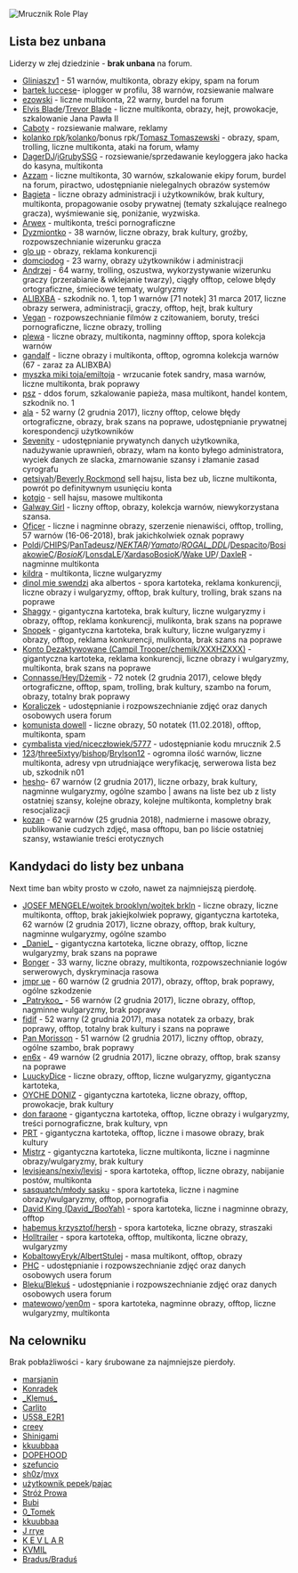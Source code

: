 ![Mrucznik Role Play](https://i.imgur.com/3BFCOVu.png)

## Lista bez unbana
Liderzy w złej dziedzinie - **brak unbana** na forum.
* [Gliniaszv1](https://mrucznik-rp.pl/user/3703-gliniaszv1/) - 51 warnów, multikonta, obrazy ekipy, spam na forum
* [bartek luccese](https://mrucznik-rp.pl/user/347-bartek-luccese/)- iplogger w profilu, 38 warnów, rozsiewanie malware
* [ezowski](https://mrucznik-rp.pl/user/3460-czarnuch-ezo/) - liczne multikonta, 22 warny, burdel na forum
* [Elvis Blade](https://mrucznik-rp.pl/user/4438-elvis-blade/)/[Trevor Blade](https://mrucznik-rp.pl/user/4480-trevor-blade/) - liczne multikonta, obrazy, hejt, prowokacje, szkalowanie Jana Pawła II
* [Caboty](https://mrucznik-rp.pl/user/628-caboty/) - rozsiewanie malware, reklamy
* [kolanko rpk](https://mrucznik-rp.pl/user/4578-kolanko-rpk/)/[kolanko](https://mrucznik-rp.pl/user/1672-kolanko/)/bonus rpk/[Tomasz Tomaszewski](https://mrucznik-rp.pl/user/8221-tomasz-tomaszewski/) - obrazy, spam, trolling, liczne multikonta, ataki na forum, włamy
* [DagerDJ](https://mrucznik-rp.pl/user/2785-dagerdj/)/[iGrubySSG](https://mrucznik-rp.pl/user/3270-igrubyssg/) - rozsiewanie/sprzedawanie keyloggera jako hacka do kasyna, multikonta
* [Azzam](https://mrucznik-rp.pl/user/4191-azzam/) - liczne multikonta, 30 warnów, szkalowanie ekipy forum, burdel na forum, piractwo, udostępnianie nielegalnych obrazów systemów
* [Bagieta](https://mrucznik-rp.pl/user/769-bagieta/) - liczne obrazy administracji i użytkowników, brak kultury, multikonta, propagowanie osoby prywatnej (tematy szkalujące realnego gracza), wyśmiewanie się, poniżanie, wyzwiska.
* [Arwex](https://mrucznik-rp.pl/user/408-arwex/) - multikonta, treści pornograficzne
* [Dyzmiontko](https://mrucznik-rp.pl/user/663-dyzmiontko/) - 38 warnów, liczne obrazy, brak kultury, groźby, rozpowszechnianie wizerunku gracza
* [glo up](https://mrucznik-rp.pl/user/7840-glo-up/) - obrazy, reklama konkurencji
* [domciodog](https://mrucznik-rp.pl/user/262-domciodog/) - 23 warny, obrazy użytkowników i administracji
* [Andrzej](https://mrucznik-rp.pl/user/287-andrzej/) - 64 warny, trolling, oszustwa, wykorzystywanie wizerunku graczy (przerabianie & wklejanie twarzy), ciągły offtop, celowe błędy ortograficzne, śmieciowe tematy, wulgryzmy
* [ALIBXBA](https://mrucznik-rp.pl/user/234-alibxba/) - szkodnik no. 1, top 1 warnów [71 notek] 31 marca 2017, liczne obrazy serwera, administracji, graczy, offtop, hejt, brak kultury
* [Vegan](https://mrucznik-rp.pl/user/1509-vegan/) - rozpowszechnianie filmów z czitowaniem, boruty, treści pornograficzne, liczne obrazy, trolling
* [plewa](https://mrucznik-rp.pl/user/368-plewa/) - liczne obrazy, multikonta, nagminny offtop, spora kolekcja warnów
* [gandalf](https://mrucznik-rp.pl/user/3465-gandalf/) - liczne obrazy i multikonta, offtop, ogromna kolekcja warnów (67 - zaraz za ALIBXBA)
* [myszka miki toja/emiltoja](https://mrucznik-rp.pl/user/8499-paprotka-toja/) - wrzucanie fotek sandry, masa warnów, liczne multikonta, brak poprawy
* [psz](https://mrucznik-rp.pl/user/417-psz/) - ddos forum, szkalowanie papieża, masa multikont, handel kontem, szkodnik no. 1
* [ala](https://mrucznik-rp.pl/user/3272-ala/) - 52 warny (2 grudnia 2017), liczny offtop, celowe błędy ortograficzne, obrazy, brak szans na poprawe, udostępnianie prywatnej korespondencji użytkowników
* [Sevenity](https://mrucznik-rp.pl/user/584-sevenity/) - udostępnianie prywatynch danych użytkownika, nadużywanie uprawnień, obrazy, włam na konto byłego administratora, wyciek danych ze slacka, zmarnowanie szansy i złamanie zasad cyrografu
* [qetsiyah](http://mrucznik-rp.pl/user/252-qetsiyah/)/[Beverly Rockmond](https://mrucznik-rp.pl/user/14628-beverly-rockmond/) sell hajsu, lista bez ub, liczne multikonta, powrót po definitywnym usunięciu konta
* [kotgio](https://mrucznik-rp.pl/user/2428-kotgio/) - sell hajsu, masowe multikonta
* [Galway Girl](https://mrucznik-rp.pl/user/10380-galway-girl/) - liczny offtop, obrazy, kolekcja warnów, niewykorzystana szansa.
* [Oficer](http://mrucznik-rp.pl/user/98-oficer/) - liczne i nagminne obrazy, szerzenie nienawiści, offtop, trolling, 57 warnów (16-06-2018), brak jakichkolwiek oznak poprawy
* [Poldi](https://mrucznik-rp.pl/user/17425-poldi/)/[CHIPS](https://mrucznik-rp.pl/user/17411-chips/)/[PanTadeusz](https://mrucznik-rp.pl/user/16423-pantadeusz/)/[_NEKTAR_](https://mrucznik-rp.pl/user/15101-nektar/)/[_Yamato_](https://mrucznik-rp.pl/user/14930-yamato/)/[_ROGAL_DDL_](https://mrucznik-rp.pl/user/14313-rogal-ddl/)/[Despacito](https://mrucznik-rp.pl/user/13627-despacito/)/[BosiakowieC](https://mrucznik-rp.pl/user/12802-bosiakowiec/)/[_BosioK_](https://mrucznik-rp.pl/user/11056-bosiok/)/[LonsdaLE](https://mrucznik-rp.pl/user/9161-lonsdale/)/[XardasoBosioK](https://mrucznik-rp.pl/user/8816-xardasobosiok/)/[Wake UP](https://mrucznik-rp.pl/user/6177-wake-up/)/[ DaxleR](https://mrucznik-rp.pl/user/230-daxler/) - nagminne multikonta
* [kildra](https://mrucznik-rp.pl/user/7824-kildra/) - multikonta, liczne wulgaryzmy
* [dinol mie swendzi](https://mrucznik-rp.pl/user/497-dinol-mie-swendzi/) aka albertos - spora kartoteka, reklama konkurencji, liczne obrazy i wulgaryzmy, offtop, brak kultury, trolling, brak szans na poprawe
* [Shaggy](https://mrucznik-rp.pl/user/325-shaggy/) - gigantyczna kartoteka, brak kultury, liczne wulgaryzmy i obrazy, offtop, reklama konkurencji, mulikonta, brak szans na poprawe
* [Snopek](http://mrucznik-rp.pl/user/735-snopek-essa/) - gigantyczna kartoteka, brak kultury, liczne wulgaryzmy i obrazy, offtop, reklama konkurencji, mulikonta, brak szans na poprawe
* [Konto Dezaktywowane (Campil Trooper/chemik/XXXHZXXX)](https://mrucznik-rp.pl/user/6917-konto-dezaktywowane/) - gigantyczna kartoteka, reklama konkurencji, liczne obrazy i wulgaryzmy, multikonta, brak szans na poprawe
* [Connasse/Hey/Dżemik](https://mrucznik-rp.pl/user/4336-connasse/) - 72 notek (2 grudnia 2017), celowe błędy ortograficzne, offtop, spam, trolling, brak kultury, szambo na forum, obrazy, totalny brak poprawy
* [Koraliczek](https://mrucznik-rp.pl/user/15075-koraliczek/) - udostępnianie i rozpowszechnianie zdjęć oraz danych osobowych usera forum
* [komunista dowell](https://mrucznik-rp.pl/user/2127-komunista-dowell/) - liczne obrazy, 50 notatek (11.02.2018), offtop, multikonta, spam
* [cymbalista vjed/niceczłowiek/5777](https://mrucznik-rp.pl/user/8615-cymbalista-vjed/) - udostępnianie kodu mrucznik 2.5
* [123](https://mrucznik-rp.pl/user/9238-123/)/[three5ixtyy](https://mrucznik-rp.pl/user/7961-three5ixtyy/)/[bishop](https://mrucznik-rp.pl/user/13561-bishop/)/[Brylson12](https://mrucznik-rp.pl/user/18610-brylson12/) -
ogromna ilość warnów, liczne multikonta, adresy vpn utrudniające weryfikację, serwerowa lista bez ub, szkodnik n01
* [hesho](https://mrucznik-rp.pl/user/5669-hesho-g-star/)- 67 warnów (2 grudnia 2017), liczne orbazy, brak kultury, nagminne wulgaryzmy, ogólne szambo | awans na liste bez ub z listy ostatniej szansy, kolejne obrazy, kolejne multikonta, kompletny brak resocjalizacji
* [kozan](https://mrucznik-rp.pl/user/9977-kozanosky/) - 62 warnów (25 grudnia 2018), nadmierne i masowe obrazy, publikowanie cudzych zdjęć, masa offtopu, ban po liście ostatniej szansy, wstawianie treści erotycznych


## Kandydaci do listy bez unbana
Next time ban wbity prosto w czoło, nawet za najmniejszą pierdołę.
* [JOSEF MENGELE/wojtek brooklyn/wojtek brkln](https://mrucznik-rp.pl/user/569-wojtek-brkln/) - liczne obrazy, liczne multikonta, offtop, brak jakiejkolwiek poprawy, gigantyczna kartoteka, 62 warnów (2 grudnia 2017), liczne obrazy, offtop, brak kultury, nagminne wulgaryzmy, ogólne szambo
* [\_Daniel\_](https://mrucznik-rp.pl/user/229-daniel/) - gigantyczna kartoteka, liczne obrazy, offtop, liczne wulgaryzmy, brak szans na poprawe
* [Bonger](https://mrucznik-rp.pl/user/453-bonger/) - 33 warny, liczne obrazy, multikonta, rozpowszechnianie logów serwerowych, dyskryminacja rasowa
* [jmpr ue](http://mrucznik-rp.pl/user/1175-jmpr-ue/) - 60 warnów (2 grudnia 2017), obrazy, offtop, brak poprawy, ogólne szkodzenie
* [\_Patrykoo\_](http://mrucznik-rp.pl/user/150-patrykoo/) - 56 warnów (2 grudnia 2017), liczne obrazy, offtop, nagminne wulgaryzmy, brak poprawy
* [fidif](https://mrucznik-rp.pl/user/306-fidif/) - 52 warny (2 grudnia 2017), masa notatek za orbazy, brak poprawy, offtop, totalny brak kultury i szans na poprawe
* [Pan Morisson](https://mrucznik-rp.pl/user/531-pan-morisson/) - 51 warnów (2 grudnia 2017), liczny offtop, obrazy, ogólne szambo, brak poprawy
* [en6x](http://mrucznik-rp.pl/user/4791-en6x/) - 49 warnów (2 grudnia 2017), liczne obrazy, offtop, brak szansy na poprawe
* [LuuckyDice](https://mrucznik-rp.pl/user/8703-luuckydice/) - liczne obrazy, offtop, liczne wulgaryzmy, gigantyczna kartoteka,
* [OYCHE DONIZ](http://mrucznik-rp.pl/user/911-oyche-doniz/) - gigantyczna kartoteka, liczne obrazy, offtop, prowokacje, brak kultury
* [don faraone](https://mrucznik-rp.pl/user/1119-lil-frachty/) - gigantyczna kartoteka, offtop, liczne obrazy i wulgaryzmy, treści pornograficzne, brak kultury, vpn
* [PRT](https://mrucznik-rp.pl/user/267-prt/) - gigantyczna kartoteka, offtop, liczne i masowe obrazy, brak kultury
* [Mistrz](https://mrucznik-rp.pl/user/1583-mistrz/) - gigantyczna kartoteka, liczne multikonta, liczne i nagminne obrazy/wulgaryzmy, brak kultury
* [levisjeans/nexiv/levisj](https://mrucznik-rp.pl/user/3388-etylonorheksedron/) - spora kartoteka, offtop, liczne obrazy, nabijanie postów, multikonta
* [sasquatch/młody sasku](http://mrucznik-rp.pl/user/608-sasquatch/) - spora kartoteka, liczne i nagmine obrazy/wulgaryzmy, offtop, pornografia
* [David King (David\_/BooYah)](http://mrucznik-rp.pl/user/605-david-king/) - spora kartoteka, liczne i nagminne obrazy, offtop
* [habemus krzysztof/hersh](https://mrucznik-rp.pl/user/3899-habemus-krzysztof/) - spora kartoteka, liczne obrazy, straszaki
* [Holltrailer](http://mrucznik-rp.pl/user/359-holltrailer/) - spora kartoteka, offtop, multikonta, liczne obrazy, wulgaryzmy
* [KobaltowyEryk/AlbertStulej](https://mrucznik-rp.pl/user/301-kobaltowyeryk/) - masa multikont, offtop, obrazy
* [PHC](https://mrucznik-rp.pl/user/194-phc/) - udostępnianie i rozpowszechnianie zdjęć oraz danych osobowych usera forum
* [Bleku/Blekuś](https://mrucznik-rp.pl/user/9598-bleku%C5%9B/) - udostępnianie i rozpowszechnianie zdjęć oraz danych osobowych usera forum
* [matewowo](https://mrucznik-rp.pl/user/9385-matewowo/)/[ven0m](https://mrucznik-rp.pl/user/17818-ven0m/) - spora kartoteka, nagminne obrazy, offtop, liczne wulgaryzmy, multikonta



## Na celowniku
Brak pobłażliwości - kary śrubowane za najmniejsze pierdoły.
* [marsjanin](http://mrucznik-rp.pl/user/843-marsjanin/)
* [Konradek](http://mrucznik-rp.pl/user/176-konradek/)
* [\_Klemuś\_](http://mrucznik-rp.pl/user/145-klemuś/)
* [Carlito](http://mrucznik-rp.pl/user/94-carlito/)
* [U5S8\_E2R1](http://mrucznik-rp.pl/user/5821-u5s8-e2r1/)
* [creey](http://mrucznik-rp.pl/user/56-creey/)
* [Shinigami](http://mrucznik-rp.pl/user/114-shinigami/)
* [kkuubbaa](http://mrucznik-rp.pl/user/557-jjnsz/)
* [DOPEHOOD](http://mrucznik-rp.pl/user/619-dopehood/)
* [szefuncio](https://mrucznik-rp.pl/user/1330-szefuncio/)
* [sh0z](https://mrucznik-rp.pl/user/172-sh0z/)/[mvx](https://mrucznik-rp.pl/user/14696-mvx/)
* [użytkownik pepek](https://mrucznik-rp.pl/user/84-u%C5%BCytkownik-pepek/)/[pajac](https://mrucznik-rp.pl/user/14589-pajac/)
* [Stróż Prowa](https://mrucznik-rp.pl/user/960-str%C3%B3%C5%BC-prowa/)
* [Bubi](https://mrucznik-rp.pl/user/564-bubi/)
* [0\_Tomek](https://mrucznik-rp.pl/user/8216-0-tomek/)
* [kkuubbaa](https://mrucznik-rp.pl/user/557-kkuubbaa/)
* [J rrye](https://mrucznik-rp.pl/user/78-j-rrye/)
* [K E V L A R](https://mrucznik-rp.pl/user/7632-k-e-v-l-a-r/)
* [KVMIL](https://mrucznik-rp.pl/user/1187-kvmil/)
* [Bradus/Braduś](https://mrucznik-rp.pl/user/384-bradus/)
